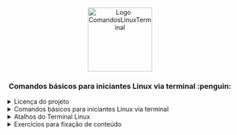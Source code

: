 <br/>

<p align="center">
  <img src="https://cdn-icons-png.flaticon.com/512/1/1741.png" width="144px" alt="Logo ComandosLinuxTerminal"/> 
</p>

<h3 align="center">Comandos básicos para iniciantes Linux via terminal :penguin:</h1>

<details>
<summary>Licença do projeto</summary>

A [logo](https://www.flaticon.com/br/icone-gratis/computador-linux_1741) desse projeto de código fonte aberto possui a licença "[Flaticon](https://www.flaticon.com)" de forma gratuita para uso pessoal e comercial com atribuição. A logo foi disponibilizada pelo [Freepik](https://br.freepik.com/) através do [Flaticon](https://www.flaticon.com). 

A licença desse projeto é [gdcodedev](https://github.com/gdcodedev)

</details>

<details>
<summary>Comandos básicos para iniciantes Linux via terminal </summary>

##### Comando utilizado para listar arquivos e diretórios
```ruby
> ls
```

##### Comando utilizado para ir a um diretório
```ruby
> cd
```

##### Comando para listar diretórios com detalhes
```ruby
> ls -l
```

##### Comando para utilizado para ir a raiz do sistema
```ruby
> cd /
``` 

##### Comando utilizado para voltar a pasta anterior
```ruby
> cd ..
``` 

##### Comando para abrir o manual
```ruby
> man
```

##### Comando utilizado para voltar a pasta pessoal
```ruby
> cd ~
```

##### Comando para exibir o histórico de comandos no terminal
```ruby
> history
```

##### Comando utilizado para mover um arquivo
```ruby
> mv
``` 

Exemplos prático 1 - criar uma pasta chamada "Teste"
```ruby
> mv Testev
``` 

Exemplos prático 2 - mudar o nome da pasta criada com o nome "Teste" para "Linux"
```ruby
> mv Teste Linux
``` 

##### Comando utilizado para criar arquivos sem conteúdos
```ruby
> touch
``` 

Exemplo prático - criar um arquivo chamado teste.txt" 
```ruby
> touch teste.txt
```

##### Comando utilizado para efetuar cópia de arquivo
```ruby
> cp
```

##### Comando utilizado para limpar o terminal
```ruby
> clearv 
```

##### Comando específico para remover diretórios
```ruby
> rmdir
```

##### Comando utilizado para remover arquivos
```ruby
> rm
```

##### Comando utilizado para move um diretório para o diretório pessoal 
```ruby
> mv ~
```

##### Comando para forçar a remoção de diretório
```ruby
> rm -r
```

##### Comando para exibir o arquivo de ajuda
```ruby
> --help
```

##### Comando utilizado para sair do terminal
```ruby
> exit
``` 

</details>

<details>
<summary>Atalhos do Terminal Linux </summary>
  
- `Ctrl + C` - cancela o comando atual em funcionamento.
- `Ctrl + Z` - pausa o comando atual, em primeiuro plano ou segundo plano.
- `Ctrl + D` - faz logout da sessão atual.
- `Ctrl + w` - apaga última  palavra na linha atual.
- `Ctrl + U` - apaga a linha inteira.
- `Ctrl + R` - busca um comando recente.
- `!!` - repete o último comando.
- `exit` - comando utilizado para fechar o terminal.

</details>

<details>
<summary> Exercícios para fixação de conteúdo </summary>

- [x]  Abra o Terminal.
- [x] Crie uma Pasta de nome Exercícios dentro da Pasta Documents.
- [x] Mova esta Pasta para o diretório Pessoal.
- [x] Crie um arquivo vazio de nome teste1.txt dentro da Pasta Exercícios.
- [x] Renomeie este Arquivo como teste2.txt
- [x] Crie uma cópia deste arquivo na Pasta Downloads.
- [x] Exiba todos os comandos digitados no Terminal.
- [x] Execute a ajuda do comando ls.
- [x] Pare a execução do manual.
- [x] Execute o manual do comando mv.
- [x] Saia do manual utilizando a tecla  Q.
- [x] Exclua a pasta Exercícios.
- [x] Exclua o arquivo teste2.txt 
- [x] Limpe o terminal.
- [x] Utilize o comando **exit** para sair do terminal.

</details>
